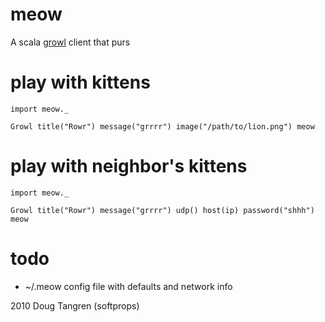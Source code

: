 # meow

A scala [growl](http://growl.info/) client that purs

# play with kittens

    import meow._
    
    Growl title("Rowr") message("grrrr") image("/path/to/lion.png") meow

# play with neighbor's kittens

    import meow._
    
    Growl title("Rowr") message("grrrr") udp() host(ip) password("shhh") meow

# todo

  - ~/.meow config file with defaults and network info

2010 Doug Tangren (softprops)